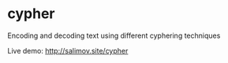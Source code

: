 # cypher
Encoding and decoding text using different cyphering techniques

Live demo: http://salimov.site/cypher
